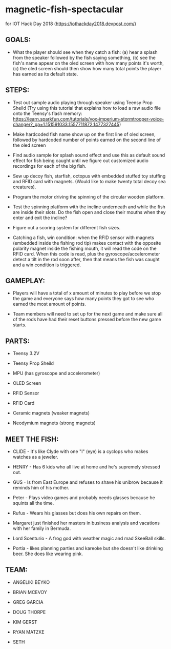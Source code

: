 # magnetic-fish-spectacular
for IOT Hack Day 2018 (https://iothackday2018.devpost.com/)

<h2>GOALS:</h2>

* What the player should see when they catch a fish: (a) hear a splash from the speaker followed by the fish saying something, (b) see the fish's name appear on the oled screen with how many points it's worth, (c) the oled screen should then show how many total points the player has earned as its default state.

<h2>STEPS:</h2>

* Test out sample audio playing through speaker using Teensy Prop Sheild (Try using this tutorial that explains how to load a raw audio file onto the Teensy's flash memory: https://learn.sparkfun.com/tutorials/vox-imperium-stormtrooper-voice-changer?_ga=1.151591033.1557711872.1477327445)

* Make hardcoded fish name show up on the first line of oled screen, followed by hardcoded number of points earned on the second line of the oled screen

* Find audio sample for splash sound effect and use this as default sound effect for fish being caught until we figure out customized audio recordings for each of the big fish.

* Sew up decoy fish, starfish, octopus with embedded stuffed toy stuffing and RFID card with magnets. (Would like to make twenty total decoy sea creatures).

* Program the motor driving the spinning of the circular wooden platform.

* Test the spinning platform with the incline underneath and while the fish are inside their slots. Do the fish open and close their mouths when they enter and exit the incline?

* Figure out a scoring system for different fish sizes.

* Catching a fish, win condition: when the RFID sensor with magnets (embedded inside the fishing rod tip) makes contact with the opposite polarity magnet inside the fishing mouth, it will read the code on the RFID card. When this code is read, plus the gyroscope/accelerometer detect a tilt in the rod soon after, then that means the fish was caught and a win condition is triggered.

<h2>GAMEPLAY:</h2>

* Players will have a total of x amount of minutes to play before we stop the game and everyone says how many points they got to see who earned the most amount of points. 

* Team members will need to set up for the next game and make sure all of the rods have had their reset buttons pressed before the new game starts.

<h2>PARTS:</h2>

* Teensy 3.2V

* Teensy Prop Sheild

* MPU (has gyroscope and accelerometer)

* OLED Screen

* RFID Sensor

* RFID Card

* Ceramic magnets (weaker magnets)

* Neodymium magnets (strong magnets)

<h2>MEET THE FISH:</h2>

* CLIDE - It's like Clyde with one "I" (eye) is a cyclops who makes watches as a jeweler.

* HENRY - Has 6 kids who all live at home and he's supremely stressed out.

* GUS - Is from East Europe and refuses to shave his unibrow because it reminds him of his mother.

* Peter - Plays video games and probably needs glasses because he squints all the time.

* Rufus - Wears his glasses but does his own repairs on them.

* Margaret just finished her masters in business analysis and vacations with her family in Bermuda.

* Lord Scenturio - A frog god with weather magic and mad SkeeBall skills.

* Portia - likes planning parties and kareoke but she doesn't like drinking beer. She does like wearing pink.

<h2>TEAM:</h2>

* ANGELIKI BEYKO

* BRIAN MCEVOY

* GREG GARCIA

* DOUG THORPE

* KIM GERST

* RYAN MATZKE

* SETH 
